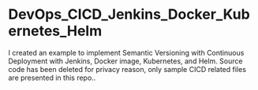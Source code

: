 # DevOps_CICD_Jenkins_Docker_Kubernetes_Helm
I created an example to implement Semantic Versioning with Continuous Deployment with Jenkins, Docker image, Kubernetes, and Helm. Source code has been deleted for privacy reason, only sample CICD related files are presented in this repo..

